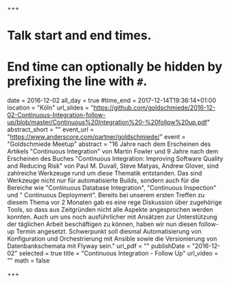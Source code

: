 +++
# Talk start and end times.
# End time can optionally be hidden by prefixing the line with `#`.
date = 2016-12-02
all_day = true
#time_end = 2017-12-14T19:36:14+01:00
location = "Köln"
url_slides = "https://github.com/goldschmiede/2016-12-02-Continuous-Integration-follow-up/blob/master/Continuous%20Integration%20-%20follow%20up.pdf"
abstract_short = ""
event_url = "https://www.anderscore.com/partner/goldschmiede/"
event = "Goldschmiede Meetup"
abstract = "16 Jahre nach dem Erscheinen des Artikels \"Continuous Integration\" von Martin Fowler und 9 Jahre nach dem Erscheinen des Buches \"Continuous Integration: Improving Software Quality and Reducing Risk\" von Paul M. Duvall, Steve Matyas, Andrew Glover, sind zahlreiche Werkzeuge rund um diese Thematik entstanden. Das sind Werkzeuge nicht nur für automatisierte Builds, sondern auch für die Bereiche wie \"Continuous Database Integration\", \"Continuous Inspection\" und \" Continuous Deployment\". Bereits bei unserem ersten Treffen zu diesem Thema vor 2 Monaten gab es eine rege Diskussion über zugehörige Tools, so dass aus Zeitgründen nicht alle Aspekte angesprochen werden konnten. Auch um uns noch ausführlicher mit Ansätzen zur Unterstützung der täglichen Arbeit beschäftigen zu können, haben wir nun diesen follow-up Termin angesetzt. Schwerpunkt soll diesmal Automatisierung von Konfiguration und Orchestrierung mit Ansible sowie die Versionierung von Datenbankschemata mit Flyway sein."
url_pdf = ""
publishDate = "2016-12-02"
selected = true
title = "Continuous Integration - Follow Up"
url_video = ""
math = false

+++
